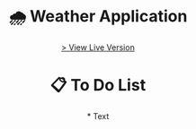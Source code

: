 <h1 align="center">
    <b>🌧 Weather Application</b>
</h1>

<p align="center">
    <a href="https://itsmartonic.github.io/WeatherApplication/">> View Live Version</a>
</p>

<h1 align="center">
    <b>📋 To Do List</b>
</h1>

<p align="center">
* Text
</p>
